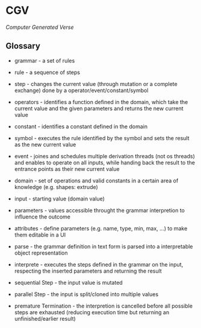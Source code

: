 # CGV

_Computer Generated Verse_


## Glossary

* grammar - a set of rules
* rule - a sequence of steps
* step - changes the current value (through mutation or a complete exchange) done by a operator/event/constant/symbol
* operators - identifies a function defined in the domain, which take the current value and the given parameters and returns the new current value
* constant - identifies a constant defined in the domain
* symbol - executes the rule identified by the symbol and sets the result as the new current value
* event - joines and schedules multiple derivation threads (not os threads) and enables to operate on all inputs, while handing back the result to the entrance points as their new current value

* domain - set of operations and valid constants in a certain area of knowledge (e.g. shapes: extrude)

* input - starting value (domain value)
* parameters - values accessible throught the grammar interpretion to influence the outcome
* attributes - define parameters (e.g. name, type, min, max, ...) to make them editable in a UI

* parse - the grammar definition in text form is parsed into a interpretable object representation
* interprete - executes the steps defined in the grammar on the input, respecting the inserted parameters and returning the result

* sequential Step - the input value is mutated
* parallel Step - the input is split/cloned into multiple values

* premature Termination - the interpretion is cancelled before all possible steps are exhausted (reducing execution time but returning an unfinished/earlier result)
